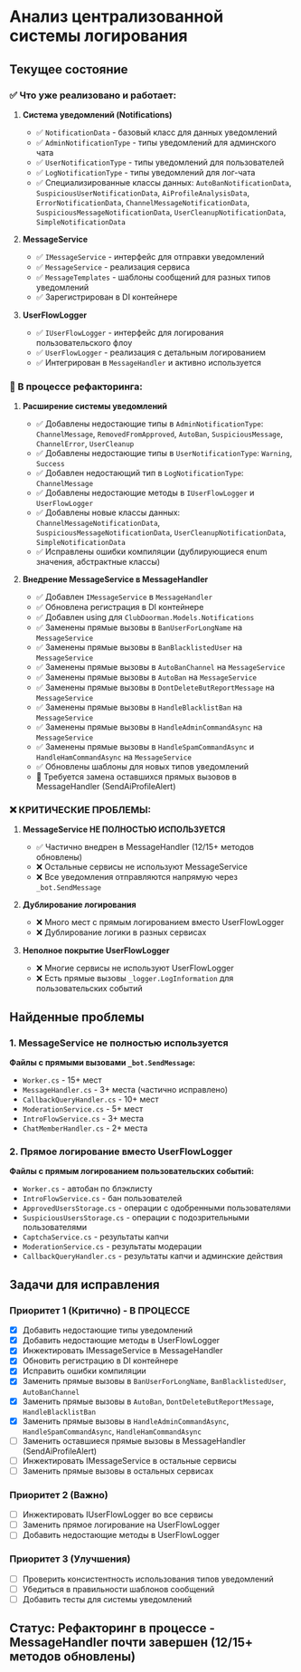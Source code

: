 # Анализ централизованной системы логирования

## Текущее состояние

### ✅ Что уже реализовано и работает:

1. **Система уведомлений (Notifications)**
   - ✅ `NotificationData` - базовый класс для данных уведомлений
   - ✅ `AdminNotificationType` - типы уведомлений для админского чата
   - ✅ `UserNotificationType` - типы уведомлений для пользователей  
   - ✅ `LogNotificationType` - типы уведомлений для лог-чата
   - ✅ Специализированные классы данных: `AutoBanNotificationData`, `SuspiciousUserNotificationData`, `AiProfileAnalysisData`, `ErrorNotificationData`, `ChannelMessageNotificationData`, `SuspiciousMessageNotificationData`, `UserCleanupNotificationData`, `SimpleNotificationData`

2. **MessageService**
   - ✅ `IMessageService` - интерфейс для отправки уведомлений
   - ✅ `MessageService` - реализация сервиса
   - ✅ `MessageTemplates` - шаблоны сообщений для разных типов уведомлений
   - ✅ Зарегистрирован в DI контейнере

3. **UserFlowLogger**
   - ✅ `IUserFlowLogger` - интерфейс для логирования пользовательского флоу
   - ✅ `UserFlowLogger` - реализация с детальным логированием
   - ✅ Интегрирован в `MessageHandler` и активно используется

### 🔄 В процессе рефакторинга:

1. **Расширение системы уведомлений**
   - ✅ Добавлены недостающие типы в `AdminNotificationType`: `ChannelMessage`, `RemovedFromApproved`, `AutoBan`, `SuspiciousMessage`, `ChannelError`, `UserCleanup`
   - ✅ Добавлены недостающие типы в `UserNotificationType`: `Warning`, `Success`
   - ✅ Добавлен недостающий тип в `LogNotificationType`: `ChannelMessage`
   - ✅ Добавлены недостающие методы в `IUserFlowLogger` и `UserFlowLogger`
   - ✅ Добавлены новые классы данных: `ChannelMessageNotificationData`, `SuspiciousMessageNotificationData`, `UserCleanupNotificationData`, `SimpleNotificationData`
   - ✅ Исправлены ошибки компиляции (дублирующиеся enum значения, абстрактные классы)

2. **Внедрение MessageService в MessageHandler**
   - ✅ Добавлен `IMessageService` в `MessageHandler`
   - ✅ Обновлена регистрация в DI контейнере
   - ✅ Добавлен using для `ClubDoorman.Models.Notifications`
   - ✅ Заменены прямые вызовы в `BanUserForLongName` на `MessageService`
   - ✅ Заменены прямые вызовы в `BanBlacklistedUser` на `MessageService`
   - ✅ Заменены прямые вызовы в `AutoBanChannel` на `MessageService`
   - ✅ Заменены прямые вызовы в `AutoBan` на `MessageService`
   - ✅ Заменены прямые вызовы в `DontDeleteButReportMessage` на `MessageService`
   - ✅ Заменены прямые вызовы в `HandleBlacklistBan` на `MessageService`
   - ✅ Заменены прямые вызовы в `HandleAdminCommandAsync` на `MessageService`
   - ✅ Заменены прямые вызовы в `HandleSpamCommandAsync` и `HandleHamCommandAsync` на `MessageService`
   - ✅ Обновлены шаблоны для новых типов уведомлений
   - 🔄 Требуется замена оставшихся прямых вызовов в MessageHandler (SendAiProfileAlert)

### ❌ КРИТИЧЕСКИЕ ПРОБЛЕМЫ:

1. **MessageService НЕ ПОЛНОСТЬЮ ИСПОЛЬЗУЕТСЯ**
   - ✅ Частично внедрен в MessageHandler (12/15+ методов обновлены)
   - ❌ Остальные сервисы не используют MessageService
   - ❌ Все уведомления отправляются напрямую через `_bot.SendMessage`

2. **Дублирование логирования**
   - ❌ Много мест с прямым логированием вместо UserFlowLogger
   - ❌ Дублирование логики в разных сервисах

3. **Неполное покрытие UserFlowLogger**
   - ❌ Многие сервисы не используют UserFlowLogger
   - ❌ Есть прямые вызовы `_logger.LogInformation` для пользовательских событий

## Найденные проблемы

### 1. MessageService не полностью используется
**Файлы с прямыми вызовами `_bot.SendMessage`:**
- `Worker.cs` - 15+ мест
- `MessageHandler.cs` - 3+ места (частично исправлено)
- `CallbackQueryHandler.cs` - 10+ мест
- `ModerationService.cs` - 5+ мест
- `IntroFlowService.cs` - 3+ места
- `ChatMemberHandler.cs` - 2+ места

### 2. Прямое логирование вместо UserFlowLogger
**Файлы с прямым логированием пользовательских событий:**
- `Worker.cs` - автобан по блэклисту
- `IntroFlowService.cs` - бан пользователей
- `ApprovedUsersStorage.cs` - операции с одобренными пользователями
- `SuspiciousUsersStorage.cs` - операции с подозрительными пользователями
- `CaptchaService.cs` - результаты капчи
- `ModerationService.cs` - результаты модерации
- `CallbackQueryHandler.cs` - результаты капчи и админские действия

## Задачи для исправления

### Приоритет 1 (Критично) - В ПРОЦЕССЕ
- [x] Добавить недостающие типы уведомлений
- [x] Добавить недостающие методы в UserFlowLogger
- [x] Инжектировать IMessageService в MessageHandler
- [x] Обновить регистрацию в DI контейнере
- [x] Исправить ошибки компиляции
- [x] Заменить прямые вызовы в `BanUserForLongName`, `BanBlacklistedUser`, `AutoBanChannel`
- [x] Заменить прямые вызовы в `AutoBan`, `DontDeleteButReportMessage`, `HandleBlacklistBan`
- [x] Заменить прямые вызовы в `HandleAdminCommandAsync`, `HandleSpamCommandAsync`, `HandleHamCommandAsync`
- [ ] Заменить оставшиеся прямые вызовы в MessageHandler (SendAiProfileAlert)
- [ ] Инжектировать IMessageService в остальные сервисы
- [ ] Заменить прямые вызовы в остальных сервисах

### Приоритет 2 (Важно)
- [ ] Инжектировать IUserFlowLogger во все сервисы
- [ ] Заменить прямое логирование на UserFlowLogger
- [ ] Добавить недостающие методы в UserFlowLogger

### Приоритет 3 (Улучшения)
- [ ] Проверить консистентность использования типов уведомлений
- [ ] Убедиться в правильности шаблонов сообщений
- [ ] Добавить тесты для системы уведомлений

## Статус: Рефакторинг в процессе - MessageHandler почти завершен (12/15+ методов обновлены) 